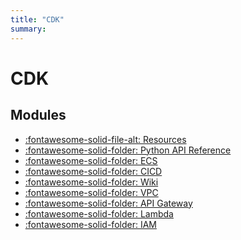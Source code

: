 ```yaml
---
title: "CDK"
summary:
---
```


CDK
===

Modules
---

- [:fontawesome-solid-file-alt: Resources](01-resources.md)
- [:fontawesome-solid-folder: Python API
    Reference](python-api-reference/index.md)
- [:fontawesome-solid-folder: ECS](ecs/index.md)
- [:fontawesome-solid-folder: CICD](cicd/index.md)
- [:fontawesome-solid-folder: Wiki](wiki/index.md)
- [:fontawesome-solid-folder: VPC](vpc/index.md)
- [:fontawesome-solid-folder: API Gateway](api-gateway/index.md)
- [:fontawesome-solid-folder: Lambda](lambda/index.md)
- [:fontawesome-solid-folder: IAM](iam/index.md)
